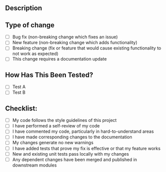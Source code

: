 ## Description

<!--
  Please include a summary of the changes and the related issue. 
  Please also include relevant motivation and context. 
  List any dependencies that are required for this change.
-->

## Type of change

<!-- Please delete options that are not relevant. -->

- [ ] Bug fix (non-breaking change which fixes an issue)
- [ ] New feature (non-breaking change which adds functionality)
- [ ] Breaking change (fix or feature that would cause existing functionality to not work as expected)
- [ ] This change requires a documentation update

## How Has This Been Tested?

<!-- 
  Please describe the tests that you ran to verify your changes. 
  Provide instructions so we can reproduce. 
  Please also list any relevant details for your test configuration 
-->

- [ ] Test A
- [ ] Test B

## Checklist:

<!-- Please delete options that are not relevant. -->

- [ ] My code follows the style guidelines of this project
- [ ] I have performed a self-review of my code
- [ ] I have commented my code, particularly in hard-to-understand areas
- [ ] I have made corresponding changes to the documentation
- [ ] My changes generate no new warnings
- [ ] I have added tests that prove my fix is effective or that my feature works
- [ ] New and existing unit tests pass locally with my changes
- [ ] Any dependent changes have been merged and published in downstream modules
